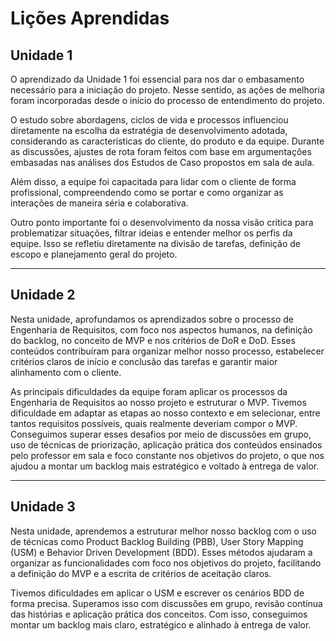 # Lições Aprendidas

## Unidade 1

O aprendizado da Unidade 1 foi essencial para nos dar o embasamento necessário para a iniciação do projeto. Nesse sentido, as ações de melhoria foram incorporadas desde o início do processo de entendimento do projeto.

O estudo sobre abordagens, ciclos de vida e processos influenciou diretamente na escolha da estratégia de desenvolvimento adotada, considerando as características do cliente, do produto e da equipe. Durante as discussões, ajustes de rota foram feitos com base em argumentações embasadas nas análises dos Estudos de Caso propostos em sala de aula.

Além disso, a equipe foi capacitada para lidar com o cliente de forma profissional, compreendendo como se portar e como organizar as interações de maneira séria e colaborativa.

Outro ponto importante foi o desenvolvimento da nossa visão crítica para problematizar situações, filtrar ideias e entender melhor os perfis da equipe. Isso se refletiu diretamente na divisão de tarefas, definição de escopo e planejamento geral do projeto.

---

## Unidade 2

Nesta unidade, aprofundamos os aprendizados sobre o processo de Engenharia de Requisitos, com foco nos aspectos humanos, na definição do backlog, no conceito de MVP e nos critérios de DoR e DoD. Esses conteúdos contribuíram para organizar melhor nosso processo, estabelecer critérios claros de início e conclusão das tarefas e garantir maior alinhamento com o cliente.

As principais dificuldades da equipe foram aplicar os processos da Engenharia de Requisitos ao nosso projeto e estruturar o MVP. Tivemos dificuldade em adaptar as etapas ao nosso contexto e em selecionar, entre tantos requisitos possíveis, quais realmente deveriam compor o MVP. Conseguimos superar esses desafios por meio de discussões em grupo, uso de técnicas de priorização, aplicação prática dos conteúdos ensinados pelo professor em sala e foco constante nos objetivos do projeto, o que nos ajudou a montar um backlog mais estratégico e voltado à entrega de valor.

---

## Unidade 3

Nesta unidade, aprendemos a estruturar melhor nosso backlog com o uso de técnicas como Product Backlog Building (PBB), User Story Mapping (USM) e Behavior Driven Development (BDD). Esses métodos ajudaram a organizar as funcionalidades com foco nos objetivos do projeto, facilitando a definição do MVP e a escrita de critérios de aceitação claros.

Tivemos dificuldades em aplicar o USM e escrever os cenários BDD de forma precisa. Superamos isso com discussões em grupo, revisão contínua das histórias e aplicação prática dos conceitos. Com isso, conseguimos montar um backlog mais claro, estratégico e alinhado à entrega de valor.